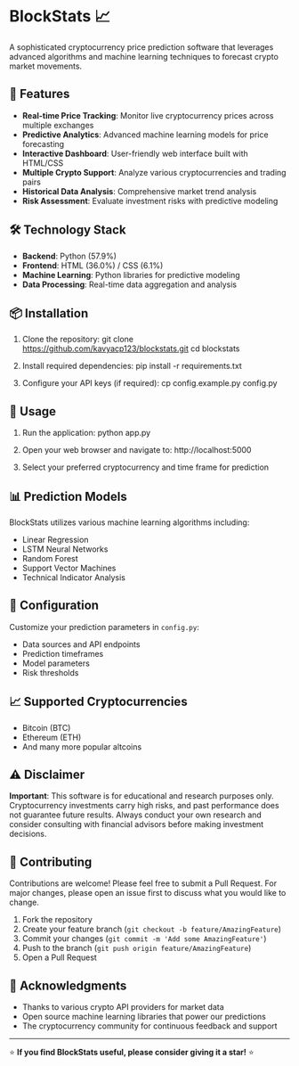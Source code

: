 # BlockStats 📈

A sophisticated cryptocurrency price prediction software that leverages advanced algorithms and machine learning techniques to forecast crypto market movements.

## 🚀 Features

- **Real-time Price Tracking**: Monitor live cryptocurrency prices across multiple exchanges
- **Predictive Analytics**: Advanced machine learning models for price forecasting
- **Interactive Dashboard**: User-friendly web interface built with HTML/CSS
- **Multiple Crypto Support**: Analyze various cryptocurrencies and trading pairs
- **Historical Data Analysis**: Comprehensive market trend analysis
- **Risk Assessment**: Evaluate investment risks with predictive modeling

## 🛠️ Technology Stack

- **Backend**: Python (57.9%)
- **Frontend**: HTML (36.0%) / CSS (6.1%)
- **Machine Learning**: Python libraries for predictive modeling
- **Data Processing**: Real-time data aggregation and analysis

## 📦 Installation

1. Clone the repository:
  git clone https://github.com/kavyacp123/blockstats.git
cd blockstats


2. Install required dependencies:
pip install -r requirements.txt

3. Configure your API keys (if required):
cp config.example.py config.py


## 🚀 Usage

1. Run the application:
python app.py


2. Open your web browser and navigate to:
http://localhost:5000

3. Select your preferred cryptocurrency and time frame for prediction

## 📊 Prediction Models

BlockStats utilizes various machine learning algorithms including:
- Linear Regression
- LSTM Neural Networks
- Random Forest
- Support Vector Machines
- Technical Indicator Analysis

## 🔧 Configuration

Customize your prediction parameters in `config.py`:
- Data sources and API endpoints
- Prediction timeframes
- Model parameters
- Risk thresholds

## 📈 Supported Cryptocurrencies

- Bitcoin (BTC)
- Ethereum (ETH)
- And many more popular altcoins

## ⚠️ Disclaimer

**Important**: This software is for educational and research purposes only. Cryptocurrency investments carry high risks, and past performance does not guarantee future results. Always conduct your own research and consider consulting with financial advisors before making investment decisions.

## 🤝 Contributing

Contributions are welcome! Please feel free to submit a Pull Request. For major changes, please open an issue first to discuss what you would like to change.

1. Fork the repository
2. Create your feature branch (`git checkout -b feature/AmazingFeature`)
3. Commit your changes (`git commit -m 'Add some AmazingFeature'`)
4. Push to the branch (`git push origin feature/AmazingFeature`)
5. Open a Pull Request


## 🙏 Acknowledgments

- Thanks to various crypto API providers for market data
- Open source machine learning libraries that power our predictions
- The cryptocurrency community for continuous feedback and support

---

⭐ **If you find BlockStats useful, please consider giving it a star!** ⭐

